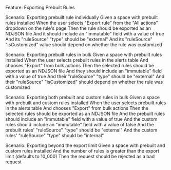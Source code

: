 Feature: Exporting Prebuilt Rules

  Scenario: Exporting prebuilt rule individually
    Given a space with prebuilt rules installed
    When the user selects "Export rule" from the "All actions" dropdown on the rule's page
    Then the rule should be exported as an NDJSON file
    And it should include an "immutable" field with a value of true
    And its "ruleSource" "type" should be "external"
    And its "ruleSource" "isCustomized" value should depend on whether the rule was customized

  Scenario: Exporting prebuilt rules in bulk
    Given a space with prebuilt rules installed
    When the user selects prebuilt rules in the alerts table
    And chooses "Export" from bulk actions
    Then the selected rules should be exported as an NDJSON file
    And they should include an "immutable" field with a value of true
    And their "ruleSource" "type" should be "external"
    And their "ruleSource" "isCustomized" should depend on whether the rule was customized

  Scenario: Exporting both prebuilt and custom rules in bulk
    Given a space with prebuilt and custom rules installed
    When the user selects prebuilt rules in the alerts table
    And chooses "Export" from bulk actions
    Then the selected rules should be exported as an NDJSON file
    And the prebuilt rules should include an "immutable" field with a value of true
    And the custom rules should include an "immutable" field with a value of false
    And the prebuilt rules' "ruleSource" "type" should be "external"
    And the custom rules' "ruleSource" "type" should be "internal"

  Scenario: Exporting beyond the export limit
    Given a space with prebuilt and custom rules installed
    And the number of rules is greater than the export limit (defaults to 10_000)
    Then the request should be rejected as a bad request
